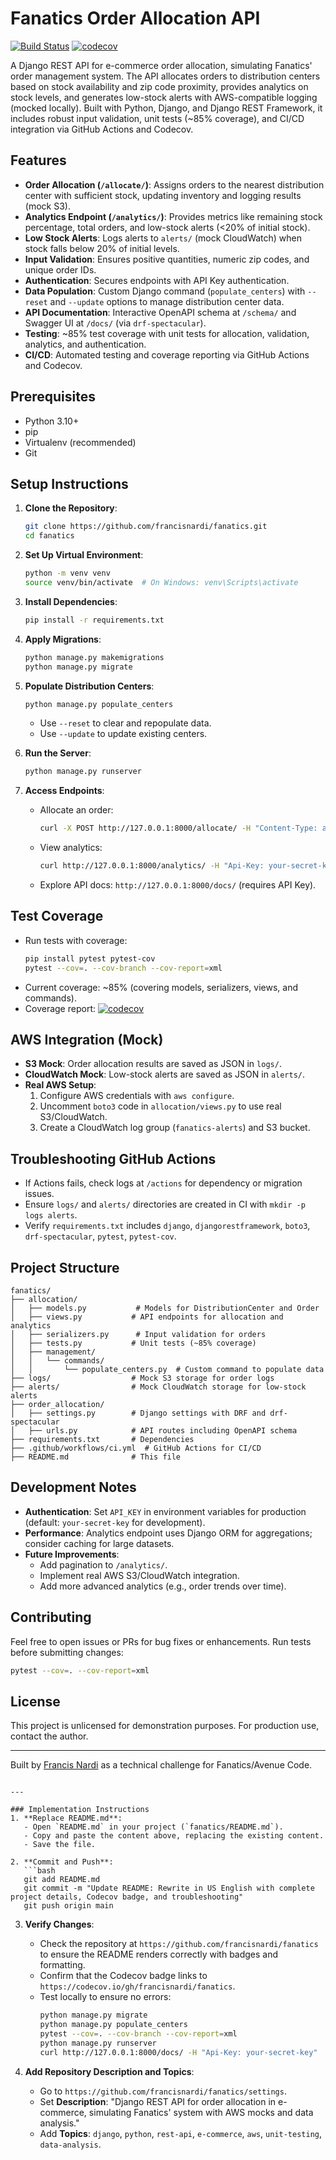 
# Fanatics Order Allocation API

[![Build Status](https://github.com/francisnardi/fanatics/workflows/CI/badge.svg)](https://github.com/francisnardi/fanatics/actions)
[![codecov](https://codecov.io/gh/francisnardi/fanatics/branch/main/graph/badge.svg)](https://codecov.io/gh/francisnardi/fanatics)

A Django REST API for e-commerce order allocation, simulating Fanatics' order management system. The API allocates orders to distribution centers based on stock availability and zip code proximity, provides analytics on stock levels, and generates low-stock alerts with AWS-compatible logging (mocked locally). Built with Python, Django, and Django REST Framework, it includes robust input validation, unit tests (~85% coverage), and CI/CD integration via GitHub Actions and Codecov.

## Features
- **Order Allocation (`/allocate/`)**: Assigns orders to the nearest distribution center with sufficient stock, updating inventory and logging results (mock S3).
- **Analytics Endpoint (`/analytics/`)**: Provides metrics like remaining stock percentage, total orders, and low-stock alerts (<20% of initial stock).
- **Low Stock Alerts**: Logs alerts to `alerts/` (mock CloudWatch) when stock falls below 20% of initial levels.
- **Input Validation**: Ensures positive quantities, numeric zip codes, and unique order IDs.
- **Authentication**: Secures endpoints with API Key authentication.
- **Data Population**: Custom Django command (`populate_centers`) with `--reset` and `--update` options to manage distribution center data.
- **API Documentation**: Interactive OpenAPI schema at `/schema/` and Swagger UI at `/docs/` (via `drf-spectacular`).
- **Testing**: ~85% test coverage with unit tests for allocation, validation, analytics, and authentication.
- **CI/CD**: Automated testing and coverage reporting via GitHub Actions and Codecov.

## Prerequisites
- Python 3.10+
- pip
- Virtualenv (recommended)
- Git

## Setup Instructions
1. **Clone the Repository**:
   ```bash
   git clone https://github.com/francisnardi/fanatics.git
   cd fanatics
   ```

2. **Set Up Virtual Environment**:
   ```bash
   python -m venv venv
   source venv/bin/activate  # On Windows: venv\Scripts\activate
   ```

3. **Install Dependencies**:
   ```bash
   pip install -r requirements.txt
   ```

4. **Apply Migrations**:
   ```bash
   python manage.py makemigrations
   python manage.py migrate
   ```

5. **Populate Distribution Centers**:
   ```bash
   python manage.py populate_centers
   ```
   - Use `--reset` to clear and repopulate data.
   - Use `--update` to update existing centers.

6. **Run the Server**:
   ```bash
   python manage.py runserver
   ```

7. **Access Endpoints**:
   - Allocate an order:
     ```bash
     curl -X POST http://127.0.0.1:8000/allocate/ -H "Content-Type: application/json" -H "Api-Key: your-secret-key" -d '{"order_id": "O1", "quantity": 10, "zip_code": "10001"}'
     ```
   - View analytics:
     ```bash
     curl http://127.0.0.1:8000/analytics/ -H "Api-Key: your-secret-key"
     ```
   - Explore API docs: `http://127.0.0.1:8000/docs/` (requires API Key).

## Test Coverage
- Run tests with coverage:
  ```bash
  pip install pytest pytest-cov
  pytest --cov=. --cov-branch --cov-report=xml
  ```
- Current coverage: ~85% (covering models, serializers, views, and commands).
- Coverage report: [![codecov](https://codecov.io/gh/francisnardi/fanatics/branch/main/graph/badge.svg)](https://codecov.io/gh/francisnardi/fanatics)

## AWS Integration (Mock)
- **S3 Mock**: Order allocation results are saved as JSON in `logs/`.
- **CloudWatch Mock**: Low-stock alerts are saved as JSON in `alerts/`.
- **Real AWS Setup**:
  1. Configure AWS credentials with `aws configure`.
  2. Uncomment `boto3` code in `allocation/views.py` to use real S3/CloudWatch.
  3. Create a CloudWatch log group (`fanatics-alerts`) and S3 bucket.

## Troubleshooting GitHub Actions
- If Actions fails, check logs at `/actions` for dependency or migration issues.
- Ensure `logs/` and `alerts/` directories are created in CI with `mkdir -p logs alerts`.
- Verify `requirements.txt` includes `django`, `djangorestframework`, `boto3`, `drf-spectacular`, `pytest`, `pytest-cov`.

## Project Structure
```
fanatics/
├── allocation/
│   ├── models.py           # Models for DistributionCenter and Order
│   ├── views.py           # API endpoints for allocation and analytics
│   ├── serializers.py      # Input validation for orders
│   ├── tests.py           # Unit tests (~85% coverage)
│   ├── management/
│   │   └── commands/
│   │       └── populate_centers.py  # Custom command to populate data
├── logs/                  # Mock S3 storage for order logs
├── alerts/                # Mock CloudWatch storage for low-stock alerts
├── order_allocation/
│   ├── settings.py        # Django settings with DRF and drf-spectacular
│   ├── urls.py            # API routes including OpenAPI schema
├── requirements.txt       # Dependencies
├── .github/workflows/ci.yml  # GitHub Actions for CI/CD
├── README.md              # This file
```

## Development Notes
- **Authentication**: Set `API_KEY` in environment variables for production (default: `your-secret-key` for development).
- **Performance**: Analytics endpoint uses Django ORM for aggregations; consider caching for large datasets.
- **Future Improvements**:
  - Add pagination to `/analytics/`.
  - Implement real AWS S3/CloudWatch integration.
  - Add more advanced analytics (e.g., order trends over time).

## Contributing
Feel free to open issues or PRs for bug fixes or enhancements. Run tests before submitting changes:
```bash
pytest --cov=. --cov-report=xml
```

## License
This project is unlicensed for demonstration purposes. For production use, contact the author.

---

Built by [Francis Nardi](https://github.com/francisnardi) as a technical challenge for Fanatics/Avenue Code.
```

---

### Implementation Instructions
1. **Replace README.md**:
   - Open `README.md` in your project (`fanatics/README.md`).
   - Copy and paste the content above, replacing the existing content.
   - Save the file.

2. **Commit and Push**:
   ```bash
   git add README.md
   git commit -m "Update README: Rewrite in US English with complete project details, Codecov badge, and troubleshooting"
   git push origin main
   ```

3. **Verify Changes**:
   - Check the repository at `https://github.com/francisnardi/fanatics` to ensure the README renders correctly with badges and formatting.
   - Confirm that the Codecov badge links to `https://codecov.io/gh/francisnardi/fanatics`.
   - Test locally to ensure no errors:
     ```bash
     python manage.py migrate
     python manage.py populate_centers
     pytest --cov=. --cov-branch --cov-report=xml
     python manage.py runserver
     curl http://127.0.0.1:8000/docs/ -H "Api-Key: your-secret-key"
     ```

4. **Add Repository Description and Topics**:
   - Go to `https://github.com/francisnardi/fanatics/settings`.
   - Set **Description**: "Django REST API for order allocation in e-commerce, simulating Fanatics' system with AWS mocks and data analysis."
   - Add **Topics**: `django`, `python`, `rest-api`, `e-commerce`, `aws`, `unit-testing`, `data-analysis`.